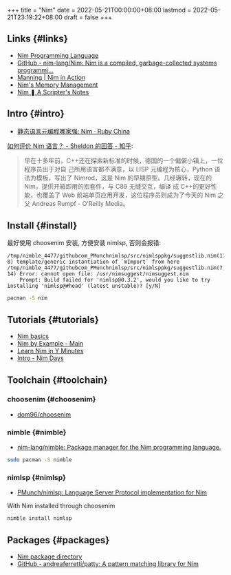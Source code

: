 +++
title = "Nim"
date = 2022-05-21T00:00:00+08:00
lastmod = 2022-05-21T23:19:22+08:00
draft = false
+++

## Links {#links}

-   [Nim Programming Language](https://nim-lang.org/)
-   [GitHub - nim-lang/Nim: Nim is a compiled, garbage-collected systems programmi...](https://github.com/nim-lang/Nim)
-   [Manning | Nim in Action](https://www.manning.com/books/nim-in-action)
-   [Nim's Memory Management](https://nim-lang.github.io/Nim/gc.html)
-   [Nim ❚ A Scripter's Notes](https://scripter.co/notes/nim)


## Intro {#intro}

-   [静态语言元编程哪家强: Nim · Ruby China](https://ruby-china.org/topics/23915)

[如何评价 Nim 语言？ - Sheldon 的回答 - 知乎](https://www.zhihu.com/question/28224083/answer/540930664):

> 早在十多年前，C++还在探索新标准的时候，德国的一个偏僻小镇上，一位程序员出于对自
> 己所用语言都不满意，以 LISP 元编程为核心，Python 语法为模板，写出了 Nimrod，这是
> Nim 的早期原型。几经辗转，现在的 Nim，提供开箱即用的宏套件，与 C89 无缝交互，编译
> 成 C++的更好性能，也覆盖了 Web 前端单页应用开发，这位程序员则成为了今天的 Nim 之
> 父 Andreas Rumpf - O'Reilly Media。


## Install {#install}

最好使用 choosenim 安装, 方便安装 nimlsp, 否则会报错:

```text
/tmp/nimble_4477/githubcom_PMunchnimlsp/src/nimlsppkg/suggestlib.nim(11, 8) template/generic instantiation of `mImport` from here
/tmp/nimble_4477/githubcom_PMunchnimlsp/src/nimlsppkg/suggestlib.nim(7, 14) Error: cannot open file: /usr/nimsuggest/nimsuggest.nim
    Prompt: Build failed for 'nimlsp@0.3.2', would you like to try installing 'nimlsp@#head' (latest unstable)? [y/N]
```

```sh
pacman -S nim
```


## Tutorials {#tutorials}

-   [Nim basics](https://narimiran.github.io/nim-basics/)
-   [Nim by Example - Main](https://nim-by-example.github.io/)
-   [Learn Nim in Y Minutes](https://learnxinyminutes.com/docs/nim/)
-   [Intro - Nim Days](https://xmonader.github.io/nimdays/book_intro.html)


## Toolchain {#toolchain}


### choosenim {#choosenim}

-   [dom96/choosenim](https://github.com/dom96/choosenim)


### nimble {#nimble}

-   [nim-lang/nimble: Package manager for the Nim programming language.](https://github.com/nim-lang/nimble)

<!--listend-->

```sh
sudo pacman -S nimble
```


### nimlsp {#nimlsp}

-   [PMunch/nimlsp: Language Server Protocol implementation for Nim](https://github.com/PMunch/nimlsp)

With Nim installed through choosenim

```sh
nimble install nimlsp
```


## Packages {#packages}

-   [Nim package directory](https://nimble.directory/)
-   [GitHub - andreaferretti/patty: A pattern matching library for Nim](https://github.com/andreaferretti/patty)
